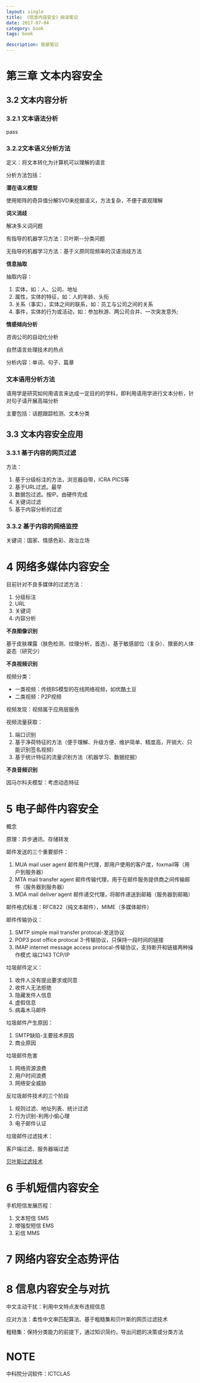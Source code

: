 ```yaml
---
layout: single
title: 《信息内容安全》阅读笔记
date: 2017-07-04
category: book
tags: book

description: 我是笔记
---
```


<!-- add content here -->

# 第三章 文本内容安全

## 3.2 文本内容分析

### 3.2.1 文本语法分析

pass

### 3.2.2文本语义分析方法

定义：将文本转化为计算机可以理解的语言

分析方法包括：

**潜在语义模型**

使用矩阵的奇异值分解SVD来挖掘语义，方法复杂，不便于直观理解

**词义消歧**

解决多义词问题

有指导的机器学习方法：贝叶斯--分类问题

无指导的机器学习方法：基于义原同现频率的汉语消歧方法



**信息抽取**

抽取内容：

1. 实体，如：人、公司、地址
2. 属性，实体的特征，如：人的年龄、头衔
3. 关系（事实），实体之间的联系，如：员工与公司之间的关系
4. 事件，实体的行为或活动，如：参加秋游、两公司合并、一次突发意外;

**情感倾向分析**

咨询公司的自动化分析

自然语言处理技术的热点

分析内容：单词、句子、篇章

### 文本语用分析方法

语用学是研究如何用语言来达成一定目的的学科，即利用语用学进行文本分析，针对句子请开展高端分析

主要包括：话题跟踪检测、文本分类

## 3.3 文本内容安全应用

### 3.3.1 基于内容的网页过滤

方法：

1. 基于分级标注的方法，浏览器自带，ICRA PICS等
2. 基于URL过滤。最早
3. 数据包过滤。按IP。由硬件完成
4. 关键词过滤
5. 基于内容分析的过滤

### 3.3.2 基于内容的网络监控

关键词：国家、情感色彩、政治立场

# 4 网络多媒体内容安全

目前针对不良多媒体的过滤方法：

1. 分级标注
2. URL
3. 关键词
4. 内容分析

**不良图像识别**

基于皮肤裸露（肤色检测、纹理分析，首选）、基于敏感部位（复杂）、猥亵的人体姿态（研究少）

**不良视频识别**

视频分类：

- 一类视频：传统BS模型的在线网络视频，如优酷土豆
- 二类视频：P2P视频

视频发现：视频属于应用层服务

视频流量获取：

1. 端口识别
2. 基于净荷特征的方法（便于理解、升级方便、维护简单、精度高，开销大、只能识别签名视频）
3. 基于统计特征的流量识别方法（机器学习、数据挖掘）

**不良音频识别**

因马尔科夫模型：考虑动态特征

# 5 电子邮件内容安全

概念

原理：异步通讯、存储转发

邮件发送的三个重要部件：

1. MUA mail user agent 邮件用户代理，即用户使用的客户度，foxmail等（用户到服务器）
2. MTA mail transfer agent 邮件传输代理，用于在邮件服务提供商之间传输邮件（服务器到服务器）
3. MDA mail deliver agent 邮件递交代理，将邮件递送到邮箱（服务器到邮箱）

邮件格式标准：RFC822（纯文本邮件）、MIME（多媒体邮件）

邮件传输协议：

1. SMTP simple mail transfer protocal-发送协议
2. POP3 post office protocal 3-传输协议，只保持一段时间的链接
3. IMAP internet message access protocal-传输协议，支持断开和链接两种操作模式 端口143 TCP/IP

垃圾邮件定义：

1. 收件人没有提出要求或同意
2. 收件人无法拒绝
3. 隐藏发件人信息
4. 虚假信息
5. 病毒木马邮件

垃圾邮件产生原因：

1. SMTP缺陷-主要技术原因
2. 商业原因

垃圾邮件危害

1. 网络资源浪费
2. 用户时间浪费
3. 网络安全威胁

反垃圾邮件技术的三个阶段

1. 规则过滤、地址列表、统计过滤
2. 行为识别-利用小偷心理
3. 电子邮件认证

垃圾邮件过滤技术：

客户端过滤、服务器端过滤

[贝叶斯过滤技术](http://blog.csdn.net/sdf000/article/details/17020367)

# 6 手机短信内容安全

手机短信发展历程：

1. 文本短信 SMS
2. 增强型短信 EMS
3. 彩信 MMS

# 7 网络内容安全态势评估

# 8 信息内容安全与对抗

中文主动干扰：利用中文特点发布违规信息

应对方法：柔性中文串匹配算法、基于粗糙集和贝叶斯的网页过滤技术

粗糙集：保持分类能力的前提下，通过知识简约，导出问题的决策或分类方法



# NOTE

中科院分词软件：ICTCLAS
